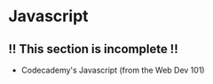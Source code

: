 # Javascript

## !! This section is incomplete !!

* Codecademy's Javascript (from the Web Dev 101)
